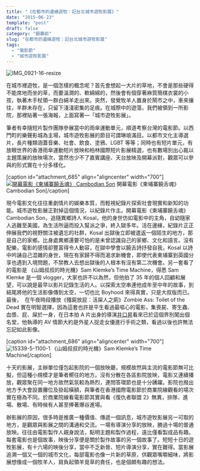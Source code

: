 ```yaml
---
title: "《在都市的邊緣遊牧：記台北城市遊牧影展》"
date: "2015-06-23"
template: "post"
draft: false
category: "銀幕前"
slug: "在都市的邊緣遊牧：記台北城市遊牧影展"
tags:
  - "電影節"
  - "城市遊牧影展"
---
```


![IMG_0921-16-resize](https://samuelisme.files.wordpress.com/2015/06/img_0921-16-resize.jpg?w=700)

在城市裡遊牧，是一個怎樣的概念呢？首先會想起一大片的草地，不會是那些硬得不能席地而坐的草，而要溫潤的、軟綿綿的，然後會有個穿著麻質簡樸衣裳的小孩，執著木手杖領一群白綿羊走出來。突然，發覺牧羊人置身於鬧市之中，車來攘往，羊群未存在，只留下淺淺密集的足痕。在城際中的遊蕩，我們被領到一所影院，那裡貼著一張海報，上面寫著—「城市遊牧影展」。

筆者有幸隨短片製作團隊參展當中的雨傘運動單元，順道考察台灣的電影節。以西門町的樂聲影城為主場，城市遊牧影展的節目可謂琳琅滿目。以都市文化主導選片，長片種類涵蓋音樂、社會、飲食、塗鴉、LGBT 等等；同時也有短片單元，有放眼世界的香港雨傘運動短片放映和柏林國際短片影展精選，也有數場別出心裁以主題策展的放映場次，當然也少不了嘉賓講座、天台放映及開幕派對，觀眾可以參與的形式實在十分多樣化。

\[caption id="attachment_685" align="aligncenter" width="700"\][![開幕電影《柬埔寨饒舌魂》 Cambodian Son](https://samuelisme.files.wordpress.com/2015/06/kosal-khiev-2.jpg?w=700)](https://samuelisme.files.wordpress.com/2015/06/kosal-khiev-2.jpg) 開幕電影《柬埔寨饒舌魂》 Cambodian Son\[/caption\]

現今電影文化往往重劇情片的娛樂本質，而輕視紀錄片探索社會現實和新知的功能。城市遊牧影展正對掉這個情況，以紀錄片作主。開幕電影《柬埔寨饒舌魂》 Cambodian Son，追隨異鄉詩人 Kosal，他的身世仿如電影中的主角，自幼隨家人逃難至美國，為生活所逼而投入幫派之爭，終入獄多年。活在邊緣，紀錄片正正伸展我們的視野關注被遺忘的社群，Kosal 出獄後立即被遣返一個陌生的地方，那是自己的家鄉。比身處異鄉還要可怕的是未曾認識自己的家鄉、文化和語言。沒有配樂，電影的感情卻豐富得令人動容，在獄中學會以饒舌詩抒發自我，Kosal 以詩中吟誦自己混雜的身世，現在有家歸不得而渴求新機會，即使代表柬埔寨到英國分享也遇到入境問題，不禁教人去想出獄後的人根本有沒有第二次機會。另一套看了的電影是 《山姆叔叔的時光機》Sam Klemke’s Time Machine，得悉 Sam Klemke 是一個 vlogger，大家也許不以為然，但他拍了 35 年的個人回顧和展望，可以說是最早以影片記錄生活的人。以探索太空串連他成年至中年的故事，到結尾將他的生活影像傳到太空，一切也比 Boyhood 來得真實，只是大叔版而已。最後，  在午夜時段播放《殭屍放屁：活屎人之廁》Zombie Ass: Toilet of the Dead 實在明智選擇，因為這套也許是平生看過最嘔心的電影，集喪屍、寄生蟲、血漿、屁、屎於一身，在日本拍 A 片出身的導演[井口昇](http://hk.apple.nextmedia.com/entertainment/art/20120311/16145146)看來已於這個界別闖出個名堂，他執導的 AV 情節大約是外星人捉走女優進行手術之類，看過以後也許無法忘記如此影像。

\[caption id="attachment_686" align="aligncenter" width="700"\]![15339-5-1100-1](https://samuelisme.files.wordpress.com/2015/06/15339-5-1100-1.jpg?w=700) 《山姆叔叔的時光機》Sam Klemke’s Time Machine\[/caption\]

十天的影展，主辦單位僅包起影院的一個放映廳，規模故然與主流的電影節無可比擬，但這種小規模才是筆者嚮往的地方。沒有分散在各區影院放映，電影又連續播放，觀眾聚在同一地方故然氣氛較為熱烈，連問答環節也是十分踴躍。影院也撥出地方予大會設置攤位及掛起橫額，與筆者在香港國際電影節於商業院線觀看的場次實在極為不同。於商業院線看電影節其實與看《復仇者聯盟 2》無異，排隊、進場、散場、有時候有人甚至捧著爆谷進場。

辦影展的原因，很多時是推廣一種價值、傳遞一個訊息，城市遊牧影展另一可取的地方，是觀眾與影展之間的溝通和交流。一場有導演分享的放映，勝過十場的普通放映。往往由電影製作人親身說法，點明主題和製作過程，遠比僅看製成品有趣。每套電影也是個故事，映後分享便是關於製作故事的另一個故事了。短短十日的遊牧影展，有十六場的映後分享，當中不乏新晉、短片導演分享，實在難得。當影展追溯一個又一個的城市文化，每部電影也像一片新的草原，供觀眾嘴嚼細味，將影展想像成一個牧羊人，肩負起領羊覓草的責任，也是個頗有趣的想法。
